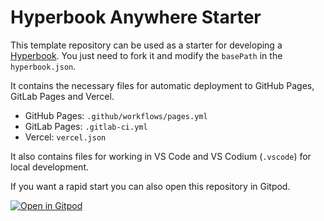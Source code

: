 # Hyperbook Anywhere Starter

This template repository can be used as a starter for developing a [Hyperbook](https://hyperbook.openpatch.org). You just need to fork it and modify the `basePath` in the `hyperbook.json`.

It contains the necessary files for automatic deployment to GitHub Pages, GitLab Pages and Vercel.

- GitHub Pages: `.github/workflows/pages.yml`
- GitLab Pages: `.gitlab-ci.yml`
- Vercel: `vercel.json`

It also contains files for working in VS Code and VS Codium (`.vscode`) for local development.

If you want a rapid start you can also open this repository in Gitpod.

[![Open in Gitpod](https://gitpod.io/button/open-in-gitpod.svg)](https://gitpod.io/#https://github.com/openpatch/hyperbook-anywhere)
